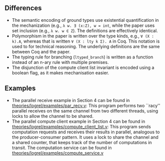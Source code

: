 ## Differences

- The semantic encoding of ground types use existential quantification in the
  mechanization (e.g., `λ w. ∃ (x:Z), w = int`, while the paper uses set
  inclusion (e.g., `λ w. w ∈ Z`). The definitions are effectively identical.
- Polymorphism in the paper is written over the type kinds, e.g., `∀ (X : k).A`,
  whereas that is written `∀ (X : lty k Σ). A` in Coq. This notation is used to
  for technical reasoning. The underlying definitions are the same between
  Coq and the paper.
- The typing rule for branching (`ltyped_branch`) is written as a function
  instead of an n-ary rule with multiple premises.
- The disjunction of the compute client list invariant is encoded using a boolean
  flag, as it makes mechanisation easier.

## Examples

- The parallel receive example in Section 4 can be found in
  [theories/logrel/examples/par_recv.v](../theories/logrel/examples/par_recv.v):
  This program performs two ``racy'' parallel receives on the same channel from
  two different threads, using locks to allow the channel to be shared.
- The parallel compute client example in Section 4 can be found in
  [theories/logrel/examples/compute_client_list.v](../theories/logrel/examples/compute_client_list.v):
  This program sends computation requests and receives their results in parallel,
  analogous to the producer-consumer pattern. It uses a lock to share the channel
  and a shared counter, that keeps track of the number of computations in transit.
  The computation service can be found in [theories/logrel/examples/compute_service.v](../theories/logrel/examples/compute_service.v)
